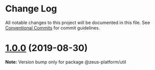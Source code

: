 # Change Log

All notable changes to this project will be documented in this file.
See [Conventional Commits](https://conventionalcommits.org) for commit guidelines.

# [1.0.0](https://github.com/WPMedia/zeus-react-public/compare/v0.1.9-alpha.3...v1.0.0) (2019-08-30)

**Note:** Version bump only for package @zeus-platform/util
